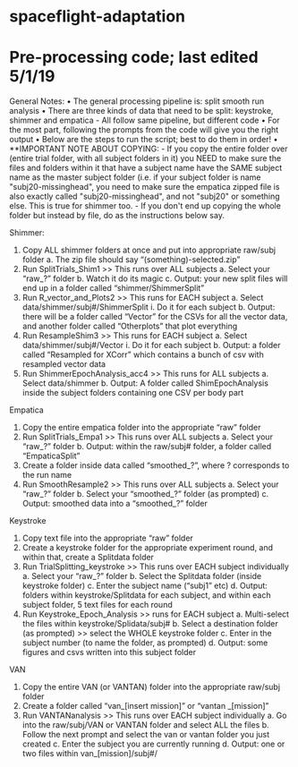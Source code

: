 # spaceflight-adaptation
# Pre-processing code; last edited 5/1/19

General Notes:•	The general processing pipeline is: split  smooth  run analysis•	There are three kinds of data that need to be split: keystroke, shimmer and empatica
	- 	All follow same pipeline, but different code•	For the most part, following the prompts from the code will give you the right output•	Below are the steps to run the script; best to do them in order!
•	**IMPORTANT NOTE ABOUT COPYING: 
	-	If you copy the entire folder over (entire trial folder, with all subject folders in it) you NEED to 		make sure the files and folders within it that have a subject name have the SAME subject 			name as the master subject folder (i.e. if your subject folder is name "subj20-missinghead", 		you need to make sure the empatica zipped file is also exactly called "subj20-missinghead", 		and not "subj20" or something else. This is true for shimmer too. 
	- 	If you don't end up copying the whole folder but instead by file, do as the instructions below 		say.Shimmer:1.	Copy ALL shimmer folders at once and put into appropriate raw/subj folder	a.	The zip file should say “(something)-selected.zip”2.	Run SplitTrials_Shim1 >> This runs over ALL subjects	a.	Select your “raw_?” folder	b.	Watch it do its magic	c.	Output: your new split files will end up in a folder called “shimmer/ShimmerSplit”3.	Run R_vector_and_Plots2 >> This runs for EACH subject	a.	Select data/shimmer/subj#/ShimmerSplit		i.	Do it for each subject	b.	Output: there will be a folder called “Vector” for the CSVs for all the vector data, and another 	folder called “Otherplots” that plot everything4.	Run ResampleShim3 >> This runs for EACH subject	a.	Select data/shimmer/subj#/Vector		i.	Do it for each subject	b.	Output: a folder called “Resampled for XCorr” which contains a bunch of csv with resampled 		vector data5.	Run ShimmerEpochAnalysis_acc4 >> This runs for ALL subjects	a.	Select data/shimmer	b.	Output: A folder called ShimEpochAnalysis inside the subject folders containing one CSV per 	body partEmpatica1.	Copy the entire empatica folder into the appropriate “raw” folder2.	Run SplitTrials_Empa1  >> This runs over ALL subjects	a.	Select your “raw_?” folder	b.	Output: within the raw/subj# folder, a folder called “EmpaticaSplit”3.	Create a folder inside data called “smoothed_?”, where ? corresponds to the run name4.	Run SmoothResample2 >> This runs over ALL subjects	a.	Select your “raw_?” folder	b.	Select your “smoothed_?” folder (as prompted)	c.	Output: smoothed data into a “smoothed_?” folderKeystroke1.	Copy text file into the appropriate “raw” folder2.	Create a keystroke folder for the appropriate experiment round, and within that, create a Splitdata 	folder3.	Run TrialSplitting_keystroke >> This runs over EACH subject individually	a.	Select your “raw_?” folder	b.	Select the Splitdata folder (inside keystroke folder)	c.	Enter the subject name (“subj1” etc)	d.	Output: folders within keystroke/Splitdata for each subject, and within each subject folder, 5 	text files for each round4.	Run Keystroke_Epoch_Analysis >> runs for EACH subject	a.	Multi-select the files within keystroke/Splidata/subj#	b.	Select a destination folder (as prompted) >> select the WHOLE keystroke folder	c.	Enter in the subject number (to name the folder, as prompted)	d.	Output: some figures and csvs written into this subject folder	VAN1.	Copy the entire VAN (or VANTAN) folder into the appropriate raw/subj folder2.	Create a folder called “van_[insert mission]” or “vantan _[mission]”3.	Run VANTANanalysis >> This runs over EACH subject individually	a.	Go into the raw/subj/VAN or VANTAN folder and select ALL the files	b.	Follow the next prompt and select the van or vantan folder you just created	c.	Enter the subject you are currently running	d.	Output: one or two files within van_[mission]/subj#/